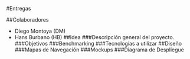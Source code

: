 #Entregas


##Colaboradores
* Diego Montoya (DM)
* Hans Burbano (HB)
##Idea
###Descripción general del proyecto.
###Objetivos
###Benchmarking
###Tecnologías a utilizar
##Diseño
###Mapas de Navegación
###Mockups
###Diagrama de Despliegue